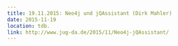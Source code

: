 ```yaml
---
title: 19.11.2015: Neo4j und jQAssistant (Dirk Mahler)
date: 2015-11-19
location: tdb.
link: http://www.jug-da.de/2015/11/Neo4j-jQAssistant/
---
```

